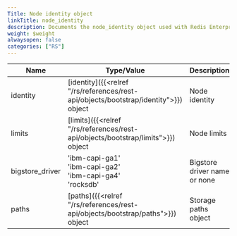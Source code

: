```yaml
---
Title: Node identity object
linkTitle: node_identity
description: Documents the node_identity object used with Redis Enterprise Software REST API calls.
weight: $weight
alwaysopen: false
categories: ["RS"]
---
```


| Name | Type/Value | Description |
|------|------------|-------------|
| identity        | [identity]({{<relref "/rs/references/rest-api/objects/bootstrap/identity">}}) object | Node identity |
| limits          | [limits]({{<relref "/rs/references/rest-api/objects/bootstrap/limits">}}) object | Node limits |
| bigstore_driver | 'ibm-capi-ga1'<br />'ibm-capi-ga2'<br />'ibm-capi-ga4'<br />'rocksdb' | Bigstore driver name or none |
| paths           | [paths]({{<relref "/rs/references/rest-api/objects/bootstrap/paths">}}) object | Storage paths object |
